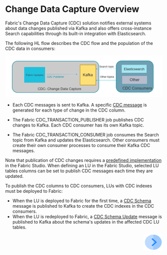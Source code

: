 # Change Data Capture Overview

Fabric's Change Data Capture (CDC) solution notifies external systems about data changes published via Kafka and also offers cross-instance Search capabilities through its built-in integration with Elasticsearch.

The following HL flow describes the CDC flow and the population of the CDC data in consumers:

![CDC HL Flow](images/cdc_hl_flow.png)



- Each CDC messages is sent to Kafka. A specific [CDC message](02_cdc_messages.md) is generated for each type of change in the CDC column.

- The Fabric CDC_TRANSACTION_PUBLISHER job publishes CDC changes to Kafka. Each CDC consumer has its own Kafka topic.

- The Fabric CDC_TRANSACTION_CONSUMER job consumes the Search topic from Kafka and updates the Elasticsearch. Other consumers must create their own consumer processes to consume their Kafka CDC messages. 

Note that publication of CDC changes requires a [predefined implementation](03_cdc_implementation_steps.md) in the Fabric Studio. When defining an LU in the Fabric Studio, selected LU tables columns can be set to publish CDC messages each time they are updated. 

To publish the CDC columns to CDC consumers, LUs with CDC indexes must be deployed to Fabric:

- When the LU is deployed to Fabric for the first time, a [CDC Schema](02_cdc_messages.md#cdc-schema) message is published to Kafka to create the CDC indexes in the CDC consumers.
- When the LU is redeployed to Fabric, a [CDC Schema Update](02_cdc_messages.md#cdc-schema-update) message is published to Kafka about the schema's updates in the affected CDC LU tables.



[<img align="right" width="60" height="54" src="/articles/images/Next.png">](02_cdc_messages.md)



